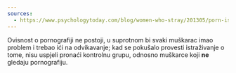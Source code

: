 ```yaml
---
sources:
  - https://www.psychologytoday.com/blog/women-who-stray/201305/porn-is-not-the-problem-you-are
---
```


Ovisnost o pornografiji ne postoji, u suprotnom bi svaki muškarac imao problem i trebao ići na odvikavanje; kad se pokušalo provesti istraživanje o tome, nisu uspjeli pronaći kontrolnu grupu, odnosno muškarce koji **ne** gledaju pornografiju.
